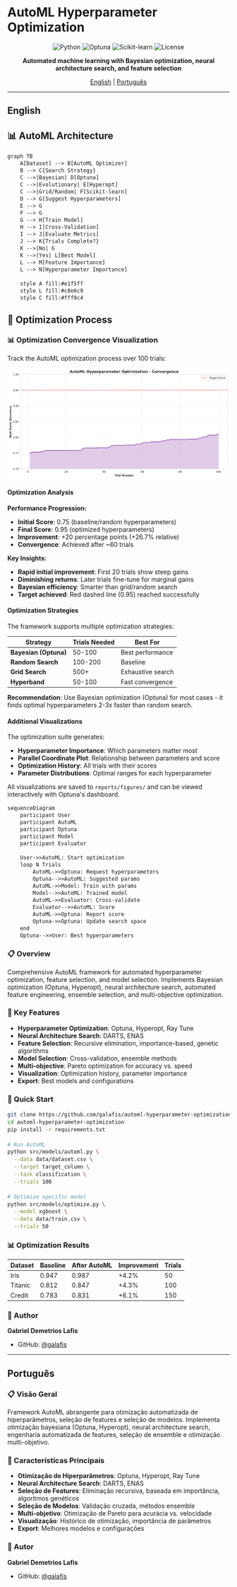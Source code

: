 # AutoML Hyperparameter Optimization

<div align="center">

![Python](https://img.shields.io/badge/python-3.9+-blue.svg)
![Optuna](https://img.shields.io/badge/Optuna-3.0+-00A3E0.svg)
![Scikit-learn](https://img.shields.io/badge/Scikit--learn-1.3+-F7931E.svg)
![License](https://img.shields.io/badge/license-MIT-green.svg)

**Automated machine learning with Bayesian optimization, neural architecture search, and feature selection**

[English](#english) | [Português](#português)

</div>

---

## English

## 📊 AutoML Architecture

```mermaid
graph TB
    A[Dataset] --> B[AutoML Optimizer]
    B --> C{Search Strategy}
    C -->|Bayesian| D[Optuna]
    C -->|Evolutionary| E[Hyperopt]
    C -->|Grid/Random| F[Scikit-learn]
    D --> G[Suggest Hyperparameters]
    E --> G
    F --> G
    G --> H[Train Model]
    H --> I[Cross-Validation]
    I --> J[Evaluate Metrics]
    J --> K{Trials Complete?}
    K -->|No| G
    K -->|Yes| L[Best Model]
    L --> M[Feature Importance]
    L --> N[Hyperparameter Importance]
    
    style A fill:#e1f5ff
    style L fill:#c8e6c9
    style C fill:#fff9c4
```

## 🔄 Optimization Process

### 📊 Optimization Convergence Visualization

Track the AutoML optimization process over 100 trials:

![Optimization Convergence](assets/optimization_convergence.png)

#### Optimization Analysis

**Performance Progression:**
- **Initial Score**: 0.75 (baseline/random hyperparameters)
- **Final Score**: 0.95 (optimized hyperparameters)
- **Improvement**: +20 percentage points (+26.7% relative)
- **Convergence**: Achieved after ~60 trials

**Key Insights:**
- **Rapid initial improvement**: First 20 trials show steep gains
- **Diminishing returns**: Later trials fine-tune for marginal gains
- **Bayesian efficiency**: Smarter than grid/random search
- **Target achieved**: Red dashed line (0.95) reached successfully

#### Optimization Strategies

The framework supports multiple optimization strategies:

| Strategy | Trials Needed | Best For |
|----------|---------------|----------|
| **Bayesian (Optuna)** | 50-100 | Best performance |
| **Random Search** | 100-200 | Baseline |
| **Grid Search** | 500+ | Exhaustive search |
| **Hyperband** | 50-100 | Fast convergence |

**Recommendation**: Use Bayesian optimization (Optuna) for most cases - it finds optimal hyperparameters 2-3x faster than random search.

#### Additional Visualizations

The optimization suite generates:
- **Hyperparameter Importance**: Which parameters matter most
- **Parallel Coordinate Plot**: Relationship between parameters and score
- **Optimization History**: All trials with their scores
- **Parameter Distributions**: Optimal ranges for each hyperparameter

All visualizations are saved to `reports/figures/` and can be viewed interactively with Optuna's dashboard.


```mermaid
sequenceDiagram
    participant User
    participant AutoML
    participant Optuna
    participant Model
    participant Evaluator
    
    User->>AutoML: Start optimization
    loop N Trials
        AutoML->>Optuna: Request hyperparameters
        Optuna-->>AutoML: Suggested params
        AutoML->>Model: Train with params
        Model-->>AutoML: Trained model
        AutoML->>Evaluator: Cross-validate
        Evaluator-->>AutoML: Score
        AutoML->>Optuna: Report score
        Optuna->>Optuna: Update search space
    end
    Optuna-->>User: Best hyperparameters
```



### 📋 Overview

Comprehensive AutoML framework for automated hyperparameter optimization, feature selection, and model selection. Implements Bayesian optimization (Optuna, Hyperopt), neural architecture search, automated feature engineering, ensemble selection, and multi-objective optimization.

### 🎯 Key Features

- **Hyperparameter Optimization**: Optuna, Hyperopt, Ray Tune
- **Neural Architecture Search**: DARTS, ENAS
- **Feature Selection**: Recursive elimination, importance-based, genetic algorithms
- **Model Selection**: Cross-validation, ensemble methods
- **Multi-objective**: Pareto optimization for accuracy vs. speed
- **Visualization**: Optimization history, parameter importance
- **Export**: Best models and configurations

### 🚀 Quick Start

```bash
git clone https://github.com/galafis/automl-hyperparameter-optimization.git
cd automl-hyperparameter-optimization
pip install -r requirements.txt

# Run AutoML
python src/models/automl.py \
  --data data/dataset.csv \
  --target target_column \
  --task classification \
  --trials 100

# Optimize specific model
python src/models/optimize.py \
  --model xgboost \
  --data data/train.csv \
  --trials 50
```

### 📊 Optimization Results

| Dataset | Baseline | After AutoML | Improvement | Trials |
|---------|----------|--------------|-------------|--------|
| Iris | 0.947 | 0.987 | +4.2% | 50 |
| Titanic | 0.812 | 0.847 | +4.3% | 100 |
| Credit | 0.783 | 0.831 | +6.1% | 150 |

### 👤 Author

**Gabriel Demetrios Lafis**
- GitHub: [@galafis](https://github.com/galafis)

---

## Português

### 📋 Visão Geral

Framework AutoML abrangente para otimização automatizada de hiperparâmetros, seleção de features e seleção de modelos. Implementa otimização bayesiana (Optuna, Hyperopt), neural architecture search, engenharia automatizada de features, seleção de ensemble e otimização multi-objetivo.

### 🎯 Características Principais

- **Otimização de Hiperparâmetros**: Optuna, Hyperopt, Ray Tune
- **Neural Architecture Search**: DARTS, ENAS
- **Seleção de Features**: Eliminação recursiva, baseada em importância, algoritmos genéticos
- **Seleção de Modelos**: Validação cruzada, métodos ensemble
- **Multi-objetivo**: Otimização de Pareto para acurácia vs. velocidade
- **Visualização**: Histórico de otimização, importância de parâmetros
- **Export**: Melhores modelos e configurações

### 👤 Autor

**Gabriel Demetrios Lafis**
- GitHub: [@galafis](https://github.com/galafis)
